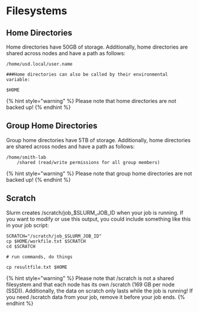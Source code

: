 # Filesystems

## Home Directories

Home directories have 50GB of storage. Additionally, home directories are shared across nodes and have a path as follows:

```text
/home/usd.local/user.name

###Home directories can also be called by their environmental variable:

$HOME
```

{% hint style="warning" %}
Please note that home directories are not backed up!
{% endhint %}

## Group Home Directories

Group home directories have 5TB of storage. Additionally, home directories are shared across nodes and have a path as follows:

```text
/home/smith-lab
    /shared (read/write permissions for all group members)
```

{% hint style="warning" %}
Please note that group home directories are not backed up!
{% endhint %}

## Scratch

Slurm creates /scratch/job\_$SLURM\_JOB\_ID when your job is running. If you want to modify or use this output, you could include something like this in your job script:

```text
SCRATCH="/scratch/job_$SLURM_JOB_ID"
cp $HOME/workfile.txt $SCRATCH
cd $SCRATCH

# run commands, do things

cp resultfile.txt $HOME
```

{% hint style="warning" %}
Please note that /scratch is not a shared filesystem and that each node has its own /scratch \(169 GB per node \(SSD\)\). Additionally, the data on scratch only lasts while the job is running! If you need /scratch data from your job, remove it before your job ends.
{% endhint %}



